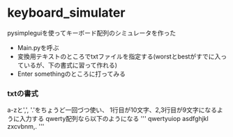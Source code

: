 # keyboard_simulater
pysimpleguiを使ってキーボード配列のシミュレータを作った
* Main.pyを呼ぶ
* 変換用テキストのところでtxtファイルを指定する(worstとbestがすでに入っているが、下の書式に習って作れる)
* Enter somethingのところに打ってみる

### txtの書式
a-zと',', '.'をちょうど一回づつ使い、
1行目が10文字、2,3行目が9文字になるように入力する
qwerty配列なら以下のようになる
'''
qwertyuiop
asdfghjkl
zxcvbnm,.
'''
